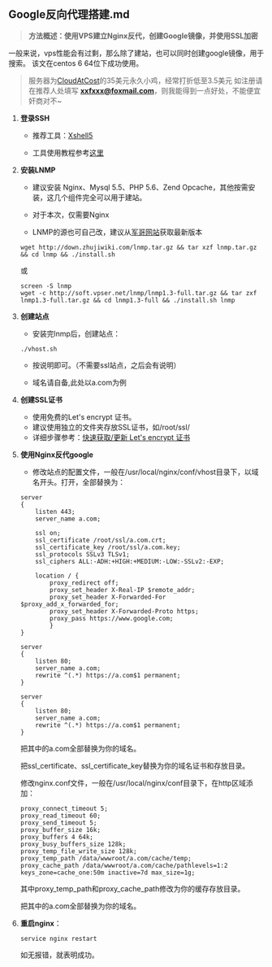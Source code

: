 ## Google反向代理搭建.md ##

>**方法概述：使用VPS建立Nginx反代，创建Google镜像，并使用SSL加密**

一般来说，vps性能会有过剩，那么除了建站，也可以同时创建google镜像，用于搜索。
该文在centos 6 64位下成功使用。

> 服务器为[CloudAtCost][1]的35美元永久小鸡，经常打折低至3.5美元 如注册请在推荐人处填写 **xxfxxx@foxmail.com**，则我能得到一点好处，不能便宜奸商对不~

1. **登录SSH**

   - 推荐工具：[Xshell5][2]
   
   - 工具使用教程参考[这里][3]

2. **安装LNMP**

   - 建议安装 Nginx、Mysql 5.5、PHP 5.6、Zend Opcache，其他按需安装，这几个组件完全可以用于建站。
   
   - 对于本次，仅需要Nginx

   - LNMP的源也可自己改，建议从[军哥网站][4]获取最新版本 

    ```
    wget http://down.zhujiwiki.com/lnmp.tar.gz && tar xzf lnmp.tar.gz && cd lnmp && ./install.sh
    ```
    
    或
    
    ```
    screen -S lnmp
    wget -c http://soft.vpser.net/lnmp/lnmp1.3-full.tar.gz && tar zxf lnmp1.3-full.tar.gz && cd lnmp1.3-full && ./install.sh lnmp
    ```
    
3. **创建站点**

    - 安装完lnmp后，创建站点：

    ```
    ./vhost.sh
    ```
    
    - 按说明即可。（不需要ssl站点，之后会有说明）
    
    - 域名请自备,此处以a.com为例

4. **创建SSL证书**

    - 使用免费的Let's encrypt 证书。
    - 建议使用独立的文件夹存放SSL证书，如/root/ssl/
    - 详细步骤参考：[快速获取/更新 Let's encrypt 证书][5]

5. **使用Nginx反代google**

    - 修改站点的配置文件，一般在/usr/local/nginx/conf/vhost目录下，以域名开头。打开，全部替换为：

    ```
    server
    {
        listen 443;
        server_name a.com;
    
        ssl on;
        ssl_certificate /root/ssl/a.com.crt;
        ssl_certificate_key /root/ssl/a.com.key;
        ssl_protocols SSLv3 TLSv1;
        ssl_ciphers ALL:-ADH:+HIGH:+MEDIUM:-LOW:-SSLv2:-EXP;
        
        location / {
            proxy_redirect off;
            proxy_set_header X-Real-IP $remote_addr;
            proxy_set_header X-Forwarded-For $proxy_add_x_forwarded_for;
            proxy_set_header X-Forwarded-Proto https;
            proxy_pass https://www.google.com;
            }
    }
    
    server
    {
        listen 80;
        server_name a.com;
        rewrite ^(.*) https://a.com$1 permanent;
    }

    server
    {
        listen 80;
        server_name a.com;
        rewrite ^(.*) https://a.com$1 permanent;
    }
    ```
    
    把其中的a.com全部替换为你的域名。
    
    把ssl_certificate、ssl_certificate_key替换为你的域名证书和存放目录。

    修改nginx.conf文件，一般在/usr/local/nginx/conf目录下，在http区域添加：
    
    ```
    proxy_connect_timeout 5;
    proxy_read_timeout 60;
    proxy_send_timeout 5;
    proxy_buffer_size 16k;
    proxy_buffers 4 64k;
    proxy_busy_buffers_size 128k;
    proxy_temp_file_write_size 128k;
    proxy_temp_path /data/wwwroot/a.com/cache/temp;
    proxy_cache_path /data/wwwroot/a.com/cache/pathlevels=1:2 keys_zone=cache_one:50m inactive=7d max_size=1g;
    ```
    
    其中proxy_temp_path和proxy_cache_path修改为你的缓存存放目录。
    
    把其中的a.com全部替换为你的域名。

6. **重启nginx**：

    ```
    service nginx restart
    ```

    如无报错，就表明成功。


  [1]: http://cloudatcost.com/
  [2]: http://xiazai.xshellcn.com/wm/Xshell_setup_wm.exe
  [3]: http://www.cnblogs.com/perseverancevictory/p/4910145.html
  [4]: http://lnmp.org/install.html
  [5]: http://zhujiwiki.com/9127.html